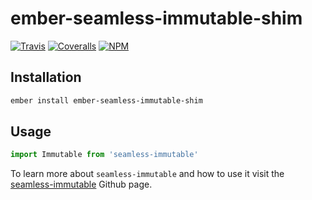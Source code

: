 # ember-seamless-immutable-shim

[![Travis][ci-img]][ci-url] [![Coveralls][cov-img]][cov-url] [![NPM][npm-img]][npm-url]

## Installation

```bash
ember install ember-seamless-immutable-shim
```

## Usage

```js
import Immutable from 'seamless-immutable'
```

To learn more about `seamless-immutable` and how to use it visit the [seamless-immutable](https://github.com/rtfeldman/seamless-immutable) Github page.

[ci-img]: https://img.shields.io/travis/ciena-blueplanet/ember-seamless-immutable-shim.svg "Travis CI Build Status"
[ci-url]: https://travis-ci.org/ciena-blueplanet/ember-seamless-immutable-shim
[cov-img]: https://img.shields.io/coveralls/cciena-blueplanet/ember-seamless-immutable-shim.svg "Coveralls Code Coverage"
[cov-url]: https://coveralls.io/github/ciena-blueplanet/ember-seamless-immutable-shim
[npm-img]: https://img.shields.io/npm/v/ember-seamless-immutable-shim.svg "NPM Version"
[npm-url]: https://www.npmjs.com/package/ember-seamless-immutable-shim
